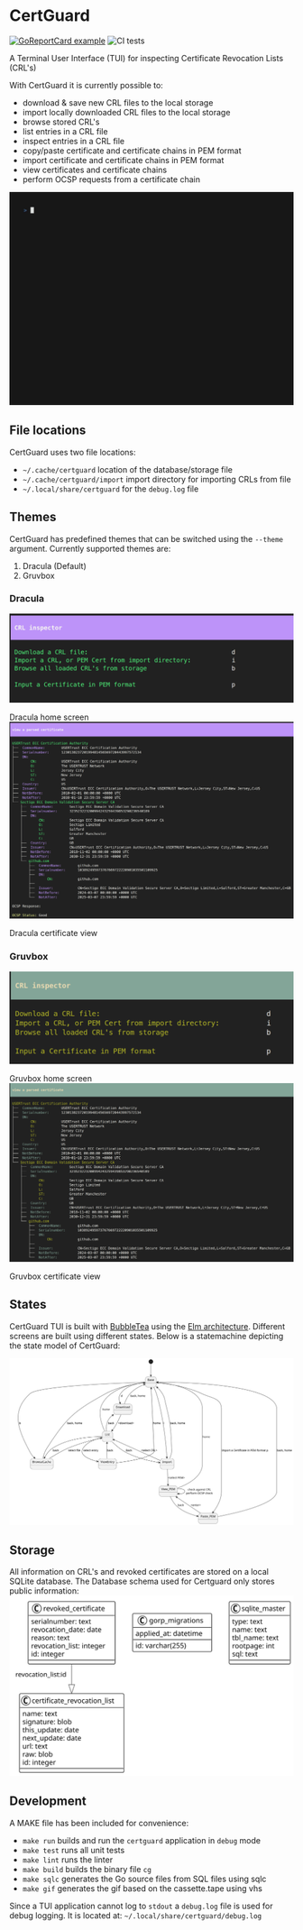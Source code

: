 # CertGuard

[![GoReportCard example](https://goreportcard.com/badge/github.com/pimg/certguard)](https://goreportcard.com/report/github.com/pimg/certguard) ![CI tests](https://github.com/pimg/certguard/actions/workflows/build.yml/badge.svg)

A Terminal User Interface (TUI) for inspecting Certificate Revocation Lists (CRL's)

With CertGuard it is currently possible to:
- download & save new CRL files to the local storage 
- import locally downloaded CRL files to the local storage
- browse stored CRL's
- list entries in a CRL file
- inspect entries in a CRL file
- copy/paste certificate and certificate chains in PEM format
- import certificate and certificate chains in PEM format
- view certificates and certificate chains
- perform OCSP requests from a certificate chain

![demo](docs/demo.gif)

## File locations
CertGuard uses two file locations:
- `~/.cache/certguard` location of the database/storage file
- `~/.cache/certguard/import` import directory for importing CRLs from file
- `~/.local/share/certguard` for the `debug.log` file

## Themes
CertGuard has predefined themes that can be switched using the `--theme` argument. Currently supported themes are:
1. Dracula (Default)
2. Gruvbox

### Dracula
![dracula-home.png](docs/dracula-home.png)

Dracula home screen
![dracula-cert-view.png](docs/dracula-cert-view.png)

Dracula certificate view

### Gruvbox
![gruvbox-home.png](docs/gruvbox-home.png)

Gruvbox home screen
![gruvbox-cert-view.png](docs/gruvbox-cert-view.png)

Gruvbox certificate view

## States
CertGuard TUI is built with [BubbleTea](https://github.com/charmbracelet/bubbletea/tree/master) using the [Elm architecture](https://guide.elm-lang.org/architecture/).
Different screens are built using different states. Below is a statemachine depicting the state model of CertGuard:

![states](docs/states.svg)

## Storage
All information on CRL's and revoked certificates are stored on a local SQLite database. 
The Database schema used for Certguard only stores public information:
![database schema](docs/db_schema.svg)

## Development
A MAKE file has been included for convenience:
- `make run` builds and run the `certguard` application in `debug` mode
- `make test` runs all unit tests
- `make lint` runs the linter 
- `make build` builds the binary file `cg`
- `make sqlc` generates the Go source files from SQL files using sqlc
- `make gif` generates the gif based on the cassette.tape using vhs

Since a TUI application cannot log to `stdout` a `debug.log` file is used for debug logging. It is located at: `~/.local/share/certguard/debug.log`
